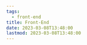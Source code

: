 ```yaml
---
tags:
  - front-end
title: Front-End
date: 2023-03-08T13:48:00
lastmod: 2023-03-08T13:48:00
---
```


